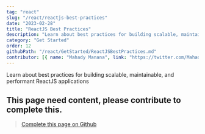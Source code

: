 ```yaml
---
tag: "react"
slug: "/react/reactjs-best-practices"
date: "2023-02-28"
title: "ReactJS Best Practices"
description: "Learn about best practices for building scalable, maintainable, and performant ReactJS applications"
category: "Get Started"
order: 12
githubPath: "/react/GetStarted/ReactJSBestPractices.md"
contributor: [{ name: "Mahady Manana", link: "https://twitter.com/MahadyManana" }]
---
```



Learn about best practices for building scalable, maintainable, and performant ReactJS applications

## This page need content, please contribute to complete this.


> <a href="https://github.com/mahady-manana/betatuto-docs/tree/main/docs/react/GetStarted/ReactJSBestPractices.md" target="_blank">Complete this page on Github</a>



